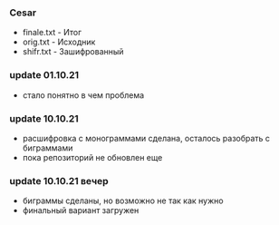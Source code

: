 ### Cesar
- finale.txt - Итог
- orig.txt - Исходник
- shifr.txt - Зашифрованный
### update 01.10.21
- стало понятно в чем проблема
### update 10.10.21
- расшифровка с монограммами сделана, осталось разобрать с биграммами
- пока репозиторий не обновлен еще
### update 10.10.21 вечер
- биграммы сделаны, но возможно не так как нужно
- финальный вариант загружен
